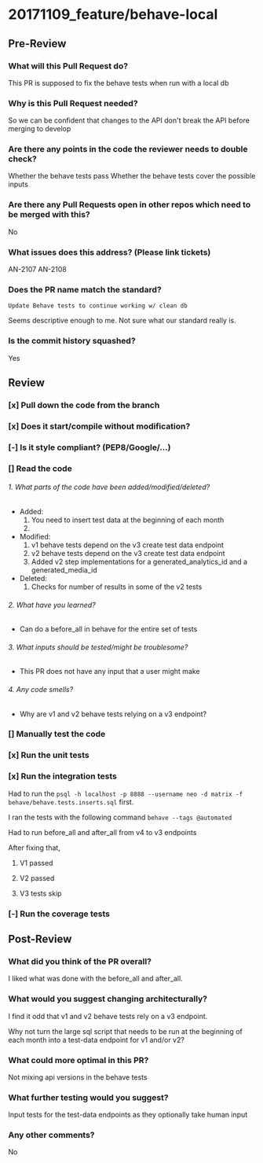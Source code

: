 # 20171109_feature/behave-local

## Pre-Review
### What will this Pull Request do?
This PR is supposed to fix the behave tests when run with a local db

### Why is this Pull Request needed?
So we can be confident that changes to the API don't break the API before merging to develop

### Are there any points in the code the reviewer needs to double check?
Whether the behave tests pass
Whether the behave tests cover the possible inputs

### Are there any Pull Requests open in other repos which need to be merged with this?
No

### What issues does this address? (Please link tickets)
AN-2107
AN-2108

### Does the PR name match the standard?
`Update Behave tests to continue working w/ clean db`

Seems descriptive enough to me. Not sure what our standard really is.

### Is the commit history squashed?
Yes


## Review
### [x] Pull down the code from the branch
### [x] Does it start/compile without modification?
### [-] Is it style compliant? (PEP8/Google/...)
### [] Read the code
###### 1. What parts of the code have been added/modified/deleted?
* Added: 
    1. You need to insert test data at the beginning of each month
    2. 
* Modified:
    1. v1 behave tests depend on the v3 create test data endpoint
    2. v2 behave tests depend on the v3 create test data endpoint
    3. Added v2 step implementations for a generated_analytics_id and a generated_media_id
* Deleted:
    1. Checks for number of results in some of the v2 tests

###### 2. What have you learned?
* Can do a before_all in behave for the entire set of tests

###### 3. What inputs should be tested/might be troublesome?
* This PR does not have any input that a user might make

###### 4. Any code smells?
* Why are v1 and v2 behave tests relying on a v3 endpoint?
### [] Manually test the code
### [x] Run the unit tests
### [x] Run the integration tests
Had to run the `psql -h localhost -p 8888 --username neo -d matrix -f behave/behave.tests.inserts.sql`
first.

I ran the tests with the following command `behave --tags @automated`

Had to run before_all and after_all from v4 to v3 endpoints 

After fixing that,
1. V1 passed

2. V2 passed
 
3. V3 tests skip
   
### [-] Run the coverage tests

## Post-Review
### What did you think of the PR overall?
I liked what was done with the before_all and after_all. 

### What would you suggest changing architecturally?
I find it odd that v1 and v2 behave tests rely on a v3 endpoint. 

Why not turn the large sql script that needs to be run at the beginning of each month into a test-data endpoint for v1 and/or v2?

### What could more optimal in this PR?
Not mixing api versions in the behave tests

### What further testing would you suggest?
Input tests for the test-data endpoints as they optionally take human input

### Any other comments?
No